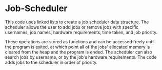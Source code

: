 # Job-Scheduler
This code uses linked lists to create a job scheduler data structure. The scheduler allows the user to add jobs or remove jobs with specific usernames, job names, hardware requirements, time taken, and job priority. 

These operations are stored as functions and can be accessed freely until the program is exited, at which point all of the jobs' allocated memory is cleared from the heap and the program is ended. The scheduler can also search jobs by username, or by the job's hardware requirements. The code adds jobs to the scheduler in order of priority.
